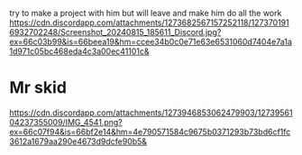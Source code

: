 try to make a project with him but will leave and make him do all the work
https://cdn.discordapp.com/attachments/1273682567157252118/1273701916932702248/Screenshot_20240815_185611_Discord.jpg?ex=66c03b99&is=66beea19&hm=ccee34b0c0e71e63e6531060d7404e7a1a1d971c05bc468eda4c3a00ec41101c&

# Mr skid
https://cdn.discordapp.com/attachments/1273946853062479903/1273956104237355009/IMG_4541.png?ex=66c07f94&is=66bf2e14&hm=4e790571584c9675b0371293b73bd6cf1fc3612a1679aa290e4673d9dcfe90b5&
